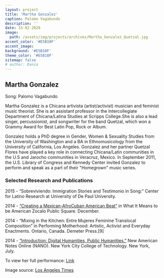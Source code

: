 ```yaml
---
layout: project
title: 'Martha Gonzalez'
caption: Palomo Vagabundo
description: ''
date: 15-02-2020
image: 
  path: /assets/img/projects/archives/Martha_Gonzalez_Quetzal.jpg
accent_color: '#E5B10F'
accent_image:
background: '#E5B10F'
theme_color: '#E5B10F'
sitemap: false
# author: Dania
---
```

## Martha Gonzalez

Song: Palomo Vagabundo

Martha Gonzalez is a Chicana artivista (artist/activist) musician and feminist music theorist. She is an assistant professor in the Intercollegiate Department of Chicana/Latina Studies at Scripps College.She is also a lead singer, percussionist, and songwriter for the band Quetzal, which won a Grammy Award for Best Latin Pop, Rock or Album.

Gonzalez holds a PhD degree in Gender, Women & Sexuality Studies from the University of Washington and a BA in Ethnomusicology from the University of California, Los Angeles. Gonzalez and her partner Quetzal Flores have played a key role in connecting Chicana/Latin communities in the U.S and Jarocho communities in Veracruz, Mexico. In September 2011, the U.S. Library of Congress and Kennedy Center invited Gonzalez to perform and speak as a part of their "Homegrown" music series.

### Selected Research and Publications

2015 - “Sobreviviendo: Immigration Stories and Testimonio in Song:” Center for Latino Research at University of De Paul University.

2014 - [“Creating a Mexican-AfroCuban American Beat”](http://www.zocalopublicsquare.org/2014/12/05/creating-a-mexican-afro-cuban-american-beat/chronicles/who-we-were/) in What It Means to be American  Zocalo Public Square. December.

2014 - “Mixing in the Kitchen: Entre Mujeres Feminine Translocal Composition” in Performing Motherhood: Artistic, Activist and Everyday Enactments. Ontario, Canada. Demeter Press.[9]

2014 - [“Introduction: Digital Humanities, Public Humanities.”](http://www.nanocrit.com/issues/5/introduction-digital-humanities-public-humanities) New American Notes Online (NANO). New York City College of Technology. New York, July.

To view her full performance: [Link](https://www.youtube.com/watch?v=dP2C0e16QGw)

Image source: [Los Angeles Times](https://tinyurl.com/45nxnfkf)
